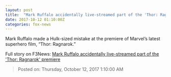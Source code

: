 ```yaml
---
layout: post
title:  "Mark Ruffalo accidentally live-streamed part of the 'Thor: Ragnarok' premiere"
date: 2017-10-12 01:10:00Z
categories: fox-news
---
```


Mark Ruffalo made a Hulk-sized mistake at the premiere of Marvel’s latest superhero film, “Thor: Ragnarok.”


Full story on F3News: [Mark Ruffalo accidentally live-streamed part of the 'Thor: Ragnarok' premiere](http://www.f3nws.com/n/xfbJQE)

> Posted on: Thursday, October 12, 2017 1:10:00 AM
